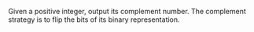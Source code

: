 Given a positive integer, output its complement number. The complement strategy is to flip the bits of its binary representation.
